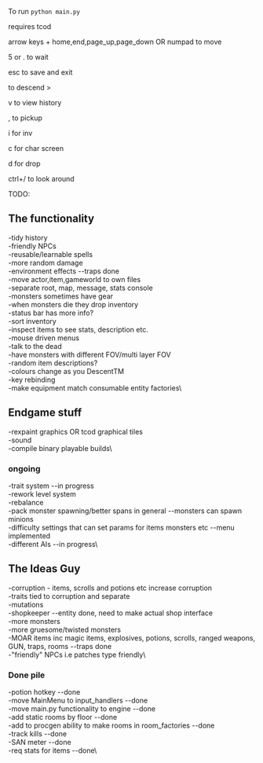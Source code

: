 
To run `python main.py`

requires tcod

arrow keys + home,end,page_up,page_down OR numpad to move

5 or . to wait

esc to save and exit

to descend >

v to view history

, to pickup

i for inv

c for char screen

d for drop

ctrl+/ to look around

TODO: 

## The functionality

-tidy history\
-friendly NPCs\
-reusable/learnable spells\
-more random damage\
-environment effects --traps done\
-move actor,item,gameworld to own files\
-separate root, map, message, stats console\
-monsters sometimes have gear\
-when monsters die they drop inventory\
-status bar has more info?\
-sort inventory\
-inspect items to see stats, description etc.\
-mouse driven menus\
-talk to the dead\
-have monsters with different FOV/multi layer FOV\
-random item descriptions?\
-colours change as you DescentTM\
-key rebinding\
-make equipment match consumable entity factories\

## Endgame stuff
-rexpaint graphics OR tcod graphical tiles\
-sound\
-compile binary playable builds\

### ongoing
-trait system --in progress\
-rework level system\
-rebalance\
-pack monster spawning/better spans in general --monsters can spawn minions\
-difficulty settings that can set params for items monsters etc --menu implemented\
-different AIs --in progress\

## The Ideas Guy

-corruption - items, scrolls and potions etc increase corruption\
-traits tied to corruption and separate\
-mutations\
-shopkeeper --entity done, need to make actual shop interface\
-more monsters\
-more gruesome/twisted monsters\
-MOAR items inc magic items, explosives, potions, scrolls, ranged weapons, GUN, traps, rooms --traps done\
-"friendly" NPCs i.e patches type friendly\

### Done pile
-potion hotkey --done\
-move MainMenu to input_handlers --done\
-move main.py functionality to engine --done\
-add static rooms by floor --done\
-add to procgen ability to make rooms in room_factories --done\
-track kills --done\
-SAN meter --done\
-req stats for items --done\
